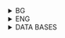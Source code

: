 <details>
    <summary>BG</summary>

# Модификация на БД - задачи

## Ограничения - задачи Резюме:

### PRIMARY KEY
<ul>
    <li>може от един или повече атрибути</li>
    <li>не се допускат повторения</li>
    <li>не се допускат NULL стойности</li>
    <li>в една релация не може да има повече от един PK (кажи за Identity)</li>
</ul>

### UNIQUE
<ul>
    <li>може от един или повече атрибути</li>
    <li>не се допускат повторения</li>
    <li>допуска се NULL, но зависи кое СУБД ползваме</li>
    <li>в една релация може да има много UNIQUE ограничения</li>
</ul>

### FOREIGN KEY
<ul>
    <li>реферира PK в друга или същата таблица (в презентацията има пропуск)</li>
    <li>броят и типът на съставящите го атрибути трябва да съвпада с тези на PK</li>
    <li>допускат се повторения</li>
    <li>допуска се NULL</li>
    <li>в една релация може да има много FK</li>
</ul>

NOT NULL

CHECK

<ol>
    <li>
        <ol>
            <li>Да се направи така, че да не може два филма да имат еднаква дължина.<br>
            ```
            alter table movie add constraint unique_length unique(length); 
            ```<br>
            Горното няма да работи, ако вече има два филма с еднаква дължина</li>
            <li>Да се направи така, че да не може едно студио да има два филма с еднаква дължина</li>
        </ol>
    </li>
    <li>Изтрийте ограниченията от първа задача от Movie.</li>
    <li>
        <ol>
            <li>За всеки студент се съхранява следната информация (за всички атрибути задължително трябва да има зададена стойност, т.е. не може NULL):
                <ol>
                    <li>фак. номер - от 0 до 99999, първичен ключ;</li>
                    <li>име - до 100 символа;</li>
                    <li>ЕГН - точно 10 символа, уникално;</li>
                    <li>e-mail - до 100 символа, уникален;</li>
                    <li>рождена дата;</li>
                    <li>дата на приемане в университета - трябва да бъде поне 18 години след рождената;</li>
                </ol>
            </li>
            <li>добавете валидация за e-mail адреса - да бъде във формат <нещо>@<нещо>.<нещо></li>
            <li>създайте таблица за университетски курсове - уникален номер и име</li>
            <li>всеки студент може да се запише в много курсове и във всеки курс -- може да има записани много студенти. -- При изтриване на даден курс автоматично да се отписват всички студенти от него.</li>
    <li>Създайте нова база от данни с име test</li>
    <li>Дефинирайте следните релации:
        <ol>
            <li>Product(maker, model, type), където моделът е низ от точно 4 символа, maker - един символ, а type - низ до 7 символа</li>
            <li>Printer(code, model, color, price), където code е цяло число, color е 'y' или 'n' и по подразбиране е 'n', price - цена с точност до два знака след десетичната запетая</li>
            <li>Classes(class, type), където class е до 50 символа, а type може да бъде 'bb' или 'bc'</li>
        </ol>
    </li>
    <li>Добавете кортежи с примерни данни към новосъздадените релации. Добавете информация за принтер, за когото знаем само кода и модела.</li>
    <li>Добавете към Classes атрибут bore - число с плаваща запетая.</li>
    <li>Напишете заявка, която премахва атрибута price от Printer.</li>
    <li>Изтрийте всички таблици, които сте създали в това упражнение.</li>
    <li>Изтрийте базата test</li>
</ol>

</details>

<details>
    <summary>ENG</summary>

# Modification of DB - problems

</details>

<details>
    <summary>DATA BASES</summary>

# MOVIES
<img src="../MOVIES.png"
     alt="Markdown Monster icon"
     style="float: left; margin-right: 10px;" />

# PRODUCTS
<img src="../PRODUCTS.png"
     alt="Markdown Monster icon"
     style="float: left; margin-right: 10px;" />

# SHIPS
<img src="../SHIPS.png"
     alt="Markdown Monster icon"
     style="float: left; margin-right: 10px;" />

</details>